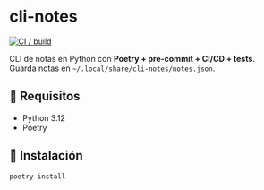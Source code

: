 # cli-notes

[![CI / build](https://github.com/CoderDeltaLAN/cli-notes/actions/workflows/ci.yml/badge.svg)](https://github.com/CoderDeltaLAN/cli-notes/actions)

CLI de notas en Python con **Poetry + pre-commit + CI/CD + tests**.  
Guarda notas en `~/.local/share/cli-notes/notes.json`.

## 🚀 Requisitos
- Python 3.12
- Poetry

## 🔧 Instalación
```bash
poetry install

